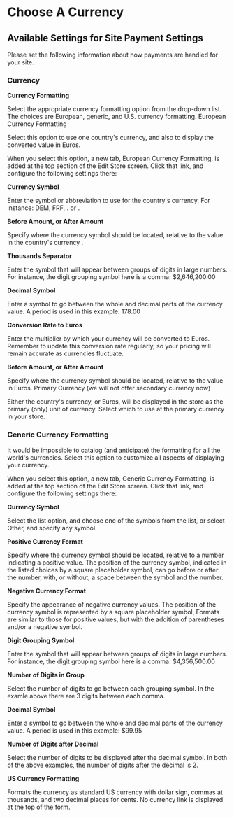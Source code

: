 # Choose A Currency #

## Available Settings for Site Payment Settings ##
Please set the following information about how payments are handled for your site.

### Currency ###
**Currency Formatting**

Select the appropriate currency formatting option from the drop-down list. The choices are European, generic, and U.S. currency formatting.
European Currency Formatting

Select this option to use one country's currency, and also to display the converted value in Euros.

When you select this option, a new tab, European Currency Formatting, is added at the top section of the Edit Store screen. Click that link, and configure the following settings there:

**Currency Symbol**

Enter the symbol or abbreviation to use for the country's currency. For instance: DEM, FRF, . or .

**Before Amount, or After Amount**

Specify where the currency symbol should be located, relative to the value in the country's currency .

**Thousands Separator**

Enter the symbol that will appear between groups of digits in large numbers. For instance, the digit grouping symbol here is a comma: $2,646,200.00

**Decimal Symbol**

Enter a symbol to go between the whole and decimal parts of the currency value. A period is used in this example: 178.00

**Conversion Rate to Euros**

Enter the multiplier by which your currency will be converted to Euros. Remember to update this conversion rate regularly, so your pricing will remain accurate as currencies fluctuate.

**Before Amount, or After Amount**

Specify where the currency symbol should be located, relative to the value in Euros.
Primary Currency (we will not offer secondary currency now)

Either the country's currency, or Euros, will be displayed in the store as the primary (only) unit of currency. Select which to use at the primary currency in your store.

### Generic Currency Formatting ###

It would be impossible to catalog (and anticipate) the formatting for all the world's currencies. Select this option to customize all aspects of displaying your currency.

When you select this option, a new tab, Generic Currency Formatting, is added at the top section of the Edit Store screen. Click that link, and configure the following settings there:

**Currency Symbol**

Select the list option, and choose one of the symbols from the list, or select Other, and specify any symbol.

**Positive Currency Format**

Specify where the currency symbol should be located, relative to a number indicating a positive value. The position of the currency symbol, indicated in the listed choices by a square placeholder symbol, can go before or after the number, with, or without, a space between the symbol and the number.

**Negative Currency Format**

Specify the appearance of negative currency values. The position of the currency symbol is represented by a square placeholder symbol, Formats are similar to those for positive values, but with the addition of parentheses and/or a negative symbol.

**Digit Grouping Symbol**

Enter the symbol that will appear between groups of digits in large numbers. For instance, the digit grouping symbol here is a comma: $4,356,500.00

**Number of Digits in Group**

Select the number of digits to go between each grouping symbol. In the examle above there are 3 digits between each comma.

**Decimal Symbol**

Enter a symbol to go between the whole and decimal parts of the currency value. A period is used in this example: $99.95

**Number of Digits after Decimal**

Select the number of digits to be displayed after the decimal symbol. In both of the above examples, the number of digits after the decimal is 2.

**US Currency Formatting**

Formats the currency as standard US currency with dollar sign, commas at thousands, and two decimal places for cents. No currency link is displayed at the top of the form.